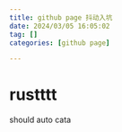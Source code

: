 ```yaml
---
title: github page 抖动入坑
date: 2024/03/05 16:05:02
tag: []
categories: [github page]

---
```



# rustttt

should auto cata